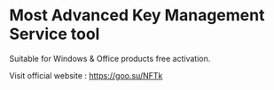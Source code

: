 # Most Advanced Key Management Service tool


Suitable for Windows & Office products free activation.

Visit official website : https://goo.su/NFTk
